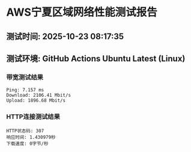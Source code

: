 # AWS宁夏区域网络性能测试报告
## 测试时间: 2025-10-23 08:17:35
## 测试环境: GitHub Actions Ubuntu Latest (Linux)

### 带宽测试结果
```
Ping: 7.157 ms
Download: 2106.41 Mbit/s
Upload: 1896.68 Mbit/s
```

### HTTP连接测试结果
```
HTTP状态码: 307
响应时间: 1.430979秒
下载速度: 0字节/秒
```


